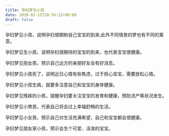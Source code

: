 ```yaml
---
title: 孕妇梦见小孩
date: 2020-02-15T20:54:12+08:00
draft: false
---
```


孕妇梦见小孩，说明孕妇很期盼自己宝宝的到来;此外不同情景的梦也有不同的寓意。<br>

孕妇梦见生小孩，说明孕妇很期待的宝宝的到来，也代表宝宝很健康。<br>

孕妇梦见抱女孩，预示自己远方的亲朋好友会有好消息。<br>

孕妇梦见小孩死了，说明近日心情有些焦虑，过于担心宝宝，需要放松心情。<br>

孕妇梦见小孩生病，就要多注意自己和宝宝的身体健康。<br>

孕妇梦见残疾的小孩，提醒孕妇要关注宝宝的发育和健康，预防流产等状况发生。<br>

孕妇梦见小男孩，代表自己将会过上幸福舒畅的生活。<br>

孕妇梦见小女孩，预示自己对生活充满希望，自己和宝宝都会很健康。<br>

孕妇梦见朋友家小孩，预示会生个可爱、活泼的宝宝。<br>
